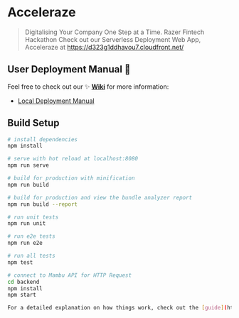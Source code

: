 # Acceleraze

> Digitalising Your Company One Step at a Time.
> Razer Fintech Hackathon
> Check out our Serverless Deployment Web App, Acceleraze at https://d323g1ddhavou7.cloudfront.net/

## User Deployment Manual :blue_book:
Feel free to check out our :sparkles: **[Wiki](https://github.com/jordseow/balrog/wiki)** for more information:
  - [Local Deployment Manual](https://github.com/jordseow/balrog/wiki/Local-Deployment-Manual)  

## Build Setup

``` bash
# install dependencies
npm install

# serve with hot reload at localhost:8080
npm run serve

# build for production with minification
npm run build

# build for production and view the bundle analyzer report
npm run build --report

# run unit tests
npm run unit

# run e2e tests
npm run e2e

# run all tests
npm test

# connect to Mambu API for HTTP Request
cd backend
npm install
npm start

For a detailed explanation on how things work, check out the [guide](http://vuejs-templates.github.io/webpack/) and [docs for vue-loader](http://vuejs.github.io/vue-loader).

